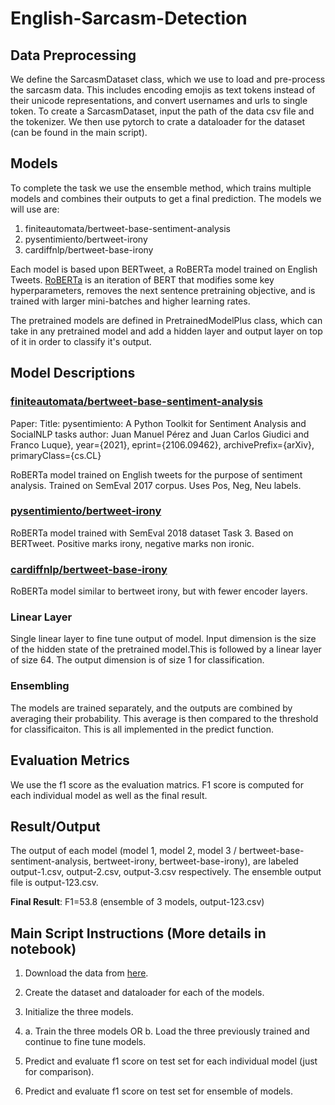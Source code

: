 # English-Sarcasm-Detection
<h2>Data Preprocessing</h2>
We define the SarcasmDataset class, which we use to load and pre-process the sarcasm data. This includes encoding emojis as text tokens instead of their unicode representations, and convert usernames and urls to single token. To create a SarcasmDataset, input the path of the data csv file and the tokenizer. We then use pytorch to crate a dataloader for the dataset (can be found in the main script).

<h2>Models</h2>

To complete the task we use the ensemble method, which trains multiple models and combines their outputs to get a final prediction. The models we will use are:
1. finiteautomata/bertweet-base-sentiment-analysis
2. pysentimiento/bertweet-irony
3. cardiffnlp/bertweet-base-irony

Each model is based upon BERTweet, a RoBERTa model trained on English Tweets. [RoBERTa](https://huggingface.co/docs/transformers/model_doc/roberta) is an iteration of BERT that modifies some key hyperparameters, removes the next sentence pretraining objective, and is trained with larger mini-batches and higher learning rates.

The pretrained models are defined in PretrainedModelPlus class, which can take in any pretrained model and add a hidden layer and output layer on top of it in order to classify it's output.

<h2>Model Descriptions</h2>

### [finiteautomata/bertweet-base-sentiment-analysis](https://huggingface.co/finiteautomata/bertweet-base-sentiment-analysis)


Paper: 
Title: pysentimiento: A Python Toolkit for Sentiment Analysis and SocialNLP tasks
author: Juan Manuel Pérez and Juan Carlos Giudici and Franco Luque},
year={2021},
eprint={2106.09462},
archivePrefix={arXiv},
primaryClass={cs.CL}




RoBERTa model trained on English tweets for the purpose of sentiment analysis. Trained on SemEval 2017 corpus. Uses Pos, Neg, Neu labels. 

### [pysentimiento/bertweet-irony](https://huggingface.co/pysentimiento/bertweet-irony)



RoBERTa model trained with SemEval 2018 dataset Task 3. Based on BERTweet. Positive marks irony, negative marks non ironic.

### [cardiffnlp/bertweet-base-irony](https://huggingface.co/cardiffnlp/bertweet-base-irony)



RoBERTa model similar to bertweet irony, but with fewer encoder layers. 

<h3>Linear Layer</h3>

Single linear layer to fine tune output of model. Input dimension is the size of the hidden state of the pretrained model.This is followed by a linear layer of size 64. The output dimension is of size 1 for classification.

<h3>Ensembling</h3>
The models are trained separately, and the outputs are combined by averaging their probability. This average is then compared to the threshold for classificaiton. This is all implemented in the predict function.

## Evaluation Metrics
We use the f1 score as the evaluation matrics. F1 score is computed for each individual model as well as the final result.

## Result/Output

The output of each model (model 1, model 2, model 3 / bertweet-base-sentiment-analysis, bertweet-irony, bertweet-base-irony), are labeled output-1.csv, output-2.csv, output-3.csv respectively. The ensemble output file is output-123.csv.

**Final Result**: F1=53.8 (ensemble of 3 models, output-123.csv)

## Main Script Instructions (More details in notebook)

1. Download the data from [here](https://github.com/iabufarha/iSarcasmEval).

2. Create the dataset and dataloader for each of the models.

3. Initialize the three models.

4. a. Train the three models OR b. Load the three previously trained and continue to fine tune models.

5. Predict and evaluate f1 score on test set for each individual model (just for comparison).

6. Predict and evaluate f1 score on test set for ensemble of models.
